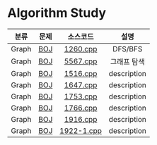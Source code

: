 # Algorithm Study

|    분류    | 문제 |   소스코드   |   설명  |
|:----------:|:----------:|:----------:|:----------:|
| Graph | [BOJ](https://www.acmicpc.net/problem/1260) | [1260.cpp](Graph1/1260.cpp) | DFS/BFS |
| Graph | [BOJ](https://www.acmicpc.net/problem/5567) | [5567.cpp](Graph1/5567.cpp) | 그래프 탐색 |
| Graph | [BOJ](https://www.acmicpc.net/problem/1516) | [1516.cpp](Graph2/1516.cpp) | description |
| Graph | [BOJ](https://www.acmicpc.net/problem/1647) | [1647.cpp](Graph2/1647.cpp) | description |
| Graph | [BOJ](https://www.acmicpc.net/problem/1753) | [1753.cpp](Graph2/1753.cpp) | description |
| Graph | [BOJ](https://www.acmicpc.net/problem/1766) | [1766.cpp](Graph2/1766.cpp) | description |
| Graph | [BOJ](https://www.acmicpc.net/problem/1916) | [1916.cpp](Graph2/1916.cpp) | description |
| Graph | [BOJ](https://www.acmicpc.net/problem/1922) | [1922-1.cpp](Graph2/1922-1.cpp) | description |
